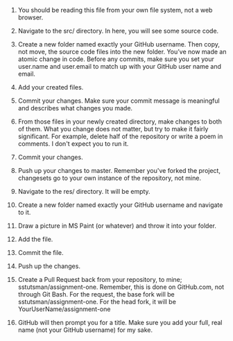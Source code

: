 
1. You should be reading this file from your own file system, not a web browser.
2. Navigate to the src/ directory. In here, you will see some source code.
3. Create a new folder named exactly your GitHub username. Then copy, not move, the source code files into the new folder.
You’ve now made an atomic change in code. Before any commits, make sure you set your user.name and user.email to match up with your GitHub user name and email.
4. Add your created files.
5. Commit your changes. Make sure your commit message is meaningful and describes what changes you made.
6. From those files in your newly created directory, make changes to both of them. What you change does not matter, but try to make it fairly significant. For example, delete half of the repository or write a poem in comments. I don't expect you to run it.
7. Commit your changes.
8. Push up your changes to master. Remember you've forked the project, changesets go to your own instance of the repository, not mine.
9. Navigate to the res/ directory. It will be empty.





10. Create a new folder named exactly your GitHub username and navigate to it.
11. Draw a picture in MS Paint (or whatever) and throw it into your folder.



12. Add the file.
13. Commit the file.
14. Push up the changes.
15. Create a Pull Request back from your repository, to mine; sstutsman/assignment-one. Remember, this is done on GitHub.com, not through Git Bash. For the request, the base fork will be sstutsman/assignment-one. For the head fork, it will be YourUserName/assignment-one
16. GitHub will then prompt you for a title. Make sure you add your full, real name (not your GitHub username) for my sake. 
